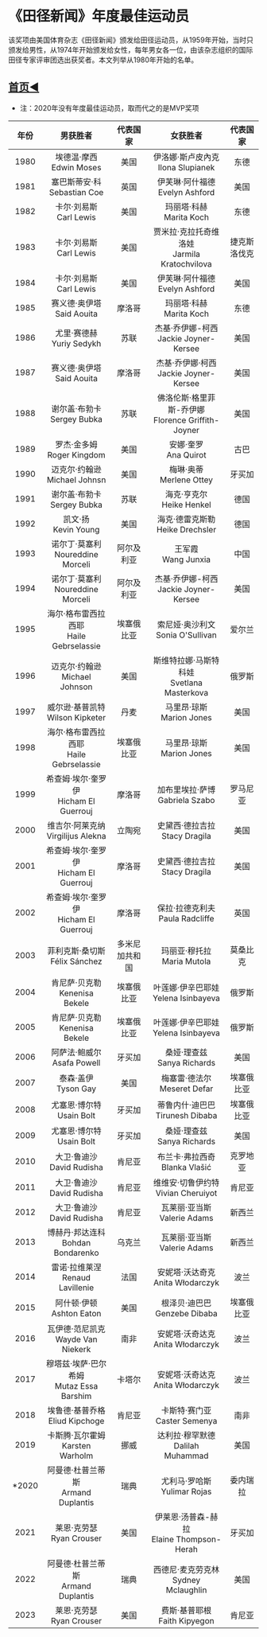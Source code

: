 # 《田径新闻》年度最佳运动员

该奖项由美国体育杂志《田径新闻》颁发给田径运动员，从1959年开始，当时只颁发给男性，从1974年开始颁发给女性，每年男女各一位，由该杂志组织的国际田径专家评审团选出获奖者。本文列举从1980年开始的名单。

## [首页◀](../../README.md)

- 注：2020年没有年度最佳运动员，取而代之的是MVP奖项

| 年份 |            男获胜者            | 代表国家 |                    女获胜者                     |   代表国家   |
| :--: | :----------------------------: | :------: | :---------------------------------------------: | :----------: |
| 1980 |   埃德温·摩西<br>Edwin Moses   |   美国   |      伊洛娜·斯卢皮內克<br>Ilona Slupianek       |     东德     |
| 1981 | 塞巴斯蒂安·科<br>Sebastian Coe |   英国   |       伊芙琳·阿什福德<br/>Evelyn Ashford        |     美国     |
| 1982 |   卡尔·刘易斯<br/>Carl Lewis   |   美国   |           玛丽塔·科赫<br/>Marita Koch           |     东德     |
| 1983 |   卡尔·刘易斯<br/>Carl Lewis   |   美国   | 贾米拉·克拉托奇维洛娃<br/>Jarmila Kratochvilova | 捷克斯洛伐克 |
| 1984 |   卡尔·刘易斯<br/>Carl Lewis   |   美国   |       伊芙琳·阿什福德<br/>Evelyn Ashford        |     美国     |
| 1985 |    赛义德·奥伊塔<br>Said Aouita    |       摩洛哥        |  玛丽塔·科赫<br/>Marita Koch  |         东德         |
| 1986 | 尤里·赛德赫<br/>Yuriy Sedykh |        苏联         |     杰基·乔伊娜-柯西<br/>Jackie Joyner-Kersee     |         美国         |
| 1987 |    赛义德·奥伊塔<br/>Said Aouita    |       摩洛哥        |     杰基·乔伊娜·柯西<br/>Jackie Joyner-Kersee     |         美国         |
| 1988 | 谢尔盖·布勃卡<br/>Sergey Bubka |        苏联         | 佛洛伦斯·格里菲斯-乔伊娜<br/>Florence Griffith-Joyner |         美国         |
| 1989 |     罗杰·金多姆<br/>Roger Kingdom     |        美国         |    安娜·奎罗<br/>Ana Quirot    |         古巴         |
| 1990 |    迈克尔·约翰逊<br/>Michael Johnsn    |        美国         | 梅琳·奥蒂<br/>Merlene Ottey |        牙买加        |
| 1991 | 谢尔盖·布勃卡<br/>Sergey Bubka |        苏联         |  海克·亨克尔<br/>Heike Henkel  |         德国         |
| 1992 |       凯文·扬<br/>Kevin Young       |        美国         | 海克·德雷克斯勒<br/>Heike Drechsler |         德国         |
| 1993 |    诺尔丁·莫塞利<br/>Noureddine Morceli    |     阿尔及利亚      |          王军霞<br/>Wang Junxia          |         中国         |
| 1994 |    诺尔丁·莫塞利<br/>Noureddine Morceli    |     阿尔及利亚      |     杰基·乔伊娜-柯西<br/>Jackie Joyner-Kersee     |         美国         |
| 1995 | 海尔·格布雷西拉西耶<br/>Haile Gebrselassie |     埃塞俄比亚      |     索尼娅·奥沙利文<br/>Sonia O'Sullivan     |爱尔兰|
| 1996 |    迈克尔·约翰逊<br/>Michael Johnson    |        美国         | 斯维特拉娜·马斯特科娃<br/>Svetlana Masterkova |        俄罗斯        |
| 1997 |   威尔逊·基普凯特<br/>Wilson Kipketer   |        丹麦         | 马里昂·琼斯<br/>Marion Jones |         美国         |
| 1998 | 海尔·格布雷西拉西耶<br/>Haile Gebrselassie |     埃塞俄比亚      | 马里昂·琼斯<br/>Marion Jones |         美国         |
| 1999 | 希查姆·埃尔·奎罗伊<br/>Hicham El Guerrouj |       摩洛哥        |      加布里埃拉·萨博<br/>Gabriela Szabo      |       罗马尼亚       |
| 2000 |  维吉尔·阿莱克纳<br/>Virgilijus Alekna  | 立陶宛 |  史黛西·德拉吉拉<br/>Stacy Dragila  |         美国         |
| 2001 | 希查姆·埃尔·奎罗伊<br/>Hicham El Guerrouj |       摩洛哥        |  史黛西·德拉吉拉<br/>Stacy Dragila  |         美国         |
| 2002 | 希查姆·埃尔·奎罗伊<br/>Hicham El Guerrouj |       摩洛哥        | 保拉·拉德克利夫<br/>Paula Radcliffe |         英国         |
| 2003 |    菲利克斯·桑切斯<br/>Félix Sánchez    |   多米尼加共和国    |       玛丽亚·穆托拉<br/>Maria Mutola       | 莫桑比克 |
| 2004 |   肯尼萨·贝克勒<br/>Kenenisa Bekele   |     埃塞俄比亚      | 叶莲娜·伊辛巴耶娃<br/>Yelena Isinbayeva |        俄罗斯        |
| 2005 |   肯尼萨·贝克勒<br/>Kenenisa Bekele   |     埃塞俄比亚      | 叶莲娜·伊辛巴耶娃<br/>Yelena Isinbayeva |        俄罗斯        |
| 2006 |    阿萨法·鲍威尔<br/>Asafa Powell    |       牙买加        |  桑娅·理查兹<br/>Sanya Richards  |         美国         |
| 2007 |      泰森·盖伊<br/>Tyson Gay      |        美国         |  梅塞雷·德法尔<br/>Meseret Defar  |      埃塞俄比亚      |
| 2008 |    尤塞恩·博尔特<br/>Usain Bolt    |       牙买加        | 蒂鲁内什·迪巴巴<br/>Tirunesh Dibaba |      埃塞俄比亚      |
| 2009 |    尤塞恩·博尔特<br/>Usain Bolt    |       牙买加        |  桑娅·理查兹<br/>Sanya Richards  |         美国         |
| 2010 |     大卫·鲁迪沙<br/>David Rudisha     |       肯尼亚        |  布兰卡·弗拉西奇<br/>Blanka Vlašić  |       克罗地亚       |
| 2011 |     大卫·鲁迪沙<br/>David Rudisha     |       肯尼亚        |     维维安·切鲁伊约特<br/>Vivian Cheruiyot     |        肯尼亚        |
| 2012 |     大卫·鲁迪沙<br/>David Rudisha     |       肯尼亚        |  瓦莱丽·亚当斯<br/>Valerie Adams  |        新西兰        |
| 2013 |  博赫丹·邦达连科<br/>Bohdan Bondarenko  |       乌克兰        |  瓦莱丽·亚当斯<br/>Valerie Adams  |        新西兰        |
| 2014 |    雷诺·拉维莱涅<br/>Renaud Lavillenie    |        法国         |     安妮塔·沃达奇克<br/>Anita Włodarczyk     |         波兰         |
| 2015 |     阿什顿·伊顿<br/>Ashton Eaton     |        美国         | 根泽贝·迪巴巴<br/>Genzebe Dibaba |      埃塞俄比亚      |
| 2016 |   瓦伊德·范尼凯克<br/>Wayde Van Niekerk   |        南非         |     安妮塔·沃奇达克<br/>Anita Włodarczyk     |         波兰         |
| 2017 | 穆塔兹·埃萨·巴尔希姆<br/>Mutaz Essa Barshim |       卡塔尔        |     安妮塔·沃奇达克<br/>Anita Włodarczyk     |         波兰         |
| 2018 | 埃鲁德·基普乔格<br/>Eliud Kipchoge |       肯尼亚        |      卡斯特·赛门亚<br/>Caster Semenya      |         南非         |
| 2019 |   卡斯腾·瓦尔霍姆<br/>Karsten Warholm   |        挪威         |     达利拉·穆罕默德<br/>Dalilah Muhammad     |         美国         |
| *2020 |  阿曼德·杜普兰蒂斯<br/>Armand Duplantis  |        瑞典         |    尤利马·罗哈斯<br/>Yulimar Rojas    |       委内瑞拉       |
| 2021 |   莱恩·克劳瑟<br/>Ryan Crouser   |        美国         |    伊莱恩·汤普森-赫拉<br/>Elaine Thompson-Herah    |        牙买加        |
| 2022 |  阿曼德·杜普兰蒂斯<br/>Armand Duplantis  |        瑞典         | 西德尼·麦克劳克林<br/>Sydney Mclaughlin |         美国         |
| 2023 |     莱恩·克劳瑟<br/>Ryan Crouser     |        美国         | 费斯·基普耶根<br/>Faith Kipyegon |        肯尼亚        |